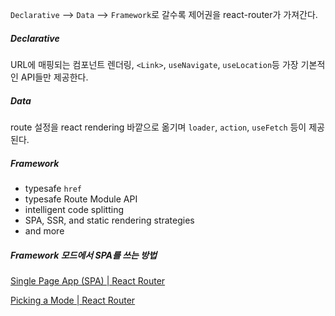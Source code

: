 `Declarative` --> `Data` --> `Framework`로 갈수록 제어권을 react-router가 가져간다.

##### Declarative
URL에 매핑되는 컴포넌트 렌더링, `<Link>`, `useNavigate`, `useLocation`등 가장 기본적인 API들만 제공한다.

##### Data
route 설정을 react rendering 바깥으로 옮기며 `loader`, `action`, `useFetch` 등이 제공된다.

##### Framework
- typesafe `href`
- typesafe Route Module API
- intelligent code splitting
- SPA, SSR, and static rendering strategies
- and more

##### Framework 모드에서 SPA를 쓰는 방법


[Single Page App (SPA) | React Router](https://reactrouter.com/how-to/spa)

[Picking a Mode | React Router](https://reactrouter.com/start/modes)